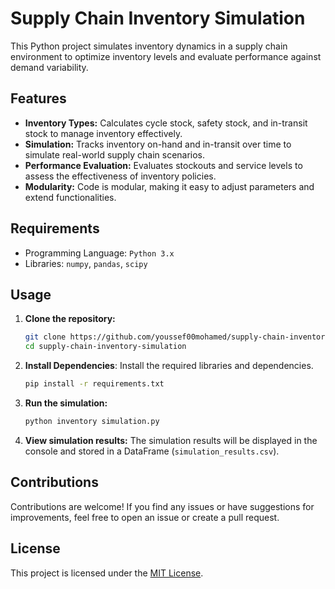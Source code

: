 # Supply Chain Inventory Simulation

This Python project simulates inventory dynamics in a supply chain environment to optimize inventory levels and evaluate performance against demand variability.

## Features

- **Inventory Types:** Calculates cycle stock, safety stock, and in-transit stock to manage inventory effectively.
- **Simulation:** Tracks inventory on-hand and in-transit over time to simulate real-world supply chain scenarios.
- **Performance Evaluation:** Evaluates stockouts and service levels to assess the effectiveness of inventory policies.
- **Modularity:** Code is modular, making it easy to adjust parameters and extend functionalities.

## Requirements

- Programming Language: `Python 3.x`
- Libraries: `numpy`, `pandas`, `scipy`

## Usage

1. **Clone the repository:**

   ```bash
   git clone https://github.com/youssef00mohamed/supply-chain-inventory-simulation.git
   cd supply-chain-inventory-simulation
   ```
   
2. **Install Dependencies**: Install the required libraries and dependencies.

   ```bash
   pip install -r requirements.txt
   ```

3. **Run the simulation:**

   ```bash
   python inventory simulation.py
   ```

4. **View simulation results:**
   The simulation results will be displayed in the console and stored in a DataFrame (`simulation_results.csv`).

## Contributions
Contributions are welcome! If you find any issues or have suggestions for improvements, feel free to open an issue or create a pull request.

## License
This project is licensed under the [MIT License](LICENSE).
